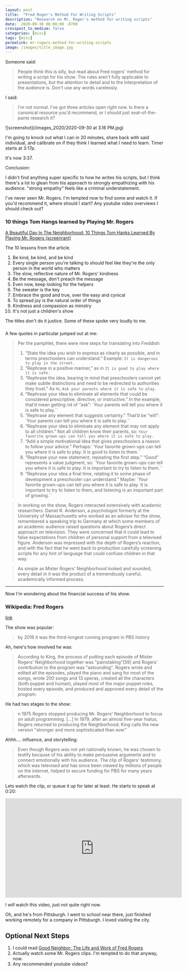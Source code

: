 ```yaml
---
layout: post
title:  "Fred Roger's Method For Writing Scripts"
description: "Research on Mr. Roger's method for writing scripts"
date:  2020-09-30 06:00:00 -0700
crosspost_to_medium: false
categories: [misc]
tags: [misc]
permalink: mr-rogers-method-for-writing-scripts
image: /images/title_image.jpg
---
```


Someone said:


> People think this is silly, but read about Fred rogers' method for writing a script for his show. The rules aren't fully applicable to presentations, but the attention to detail and to the Interpretation of the audience is. Don't use any words carelessly.


I said:

> I'm not normal. I've got three articles open right now. Is there a canonical resource you'd recommend, or I should just seat-of-the-pants research it?


![screenshot](/images_2020/2020-09-30 at 3.16 PM.jpg)

<!--more-->
I'm going to knock out what I can in 20 minutes, share back with said individual, and calibrate on if they think I learned what I need to learn. Timer starts at 3:17p.

It's now 3:37. 

Conclusion:

I didn't find anything super specific to how he writes his scripts, but I think there's a lot to glean from his approach to strongly empathizing with his audience. "strong empathy" feels like a criminal understatement. 

I've never seen Mr. Rogers. I'm tempted now to find some and watch it. If you'd recommend it, where should I start? Any youtube video overviews I should check out?

### 10 things Tom Hangs learned by Playing Mr. Rogers

[A Beautiful Day In The Neighborhood: 10 Things Tom Hanks Learned By Playing Mr. Rogers (screenrant)](https://screenrant.com/beautiful-day-in-the-neighborhood-tom-hanks-learned-playing-mr-rogers/)


The 10 lessons from the article.

1. Be kind, be kind, and be kind
2. Every single person you're talking to should feel like they're the only person in the world who matters
3. The slow, reflective nature of Mr. Rogers' kindness
4.  Be the message, don't preach the message
5.  Even now, keep looking for the helpers
6.  The sweater is the key
7.  Embrace the good and true, over the easy and cynical
8.  To spread joy is the natural order of things
9.  Kindness and compassion as ministry
10.  It's not just a children's show

The titles don't do it justice. Some of these spoke very loudly to me.

### 

[](https://www.theatlantic.com/family/archive/2018/06/mr-rogers-neighborhood-talking-to-kids/562352/)

A few quotes in particular jumped out at me:

> Per the pamphlet, there were nine steps for translating into Freddish:
> 
> 1. “State the idea you wish to express as clearly as possible, and in terms preschoolers can understand.” Example: `It is dangerous to play in the street.`
> 1. “Rephrase in a positive manner,” as in `It is good to play where it is safe.`
> 1. “Rephrase the idea, bearing in mind that preschoolers cannot yet make subtle distinctions and need to be redirected to authorities they trust.” As in, `Ask your parents where it is safe to play.`
> 1. “Rephrase your idea to eliminate all elements that could be considered prescriptive, directive, or instructive.” In the example, that’d mean getting rid of “ask”: `Your parents will tell you where it is safe to play.``
> 1. “Rephrase any element that suggests certainty.” That’d be “will”: `Your parents can tell you where it is safe to play.``
> 1. “Rephrase your idea to eliminate any element that may not apply to all children.” Not all children know their parents, so: `Your favorite grown-ups can tell you where it is safe to play.`
> 1. “Add a simple motivational idea that gives preschoolers a reason to follow your advice.” Perhaps: `Your favorite grown-ups can tell you where it is safe to play. It is good to listen to them.``
> 1. “Rephrase your new statement, repeating the first step.” “Good” represents a value judgment, so: `Your favorite grown-ups can tell you where it is safe to play. It is important to try to listen to them.``
> 1. “Rephrase your idea a ﬁnal time, relating it to some phase of development a preschooler can understand.” Maybe: `Your favorite grown-ups can tell you where it is safe to play. It is important to try to listen to them, and listening is an important part of growing.``


> In working on the show, Rogers interacted extensively with academic researchers. Daniel R. Anderson, a psychologist formerly at the University of Massachusetts who worked as an advisor for the show, remembered a speaking trip to Germany at which some members of an academic audience raised questions about Rogers’s direct approach on television. They were concerned that it could lead to false expectations from children of personal support from a televised figure. Anderson was impressed with the depth of Rogers’s reaction, and with the fact that he went back to production carefully screening scripts for any hint of language that could confuse children in that way.


> As simple as Mister Rogers’ Neighborhood looked and sounded, every detail in it was the product of a tremendously careful, academically informed process.

-------------------

Now I'm wondering about the financial success of his show. 

### Wikipedia: Fred Rogers

[link](https://en.wikipedia.org/wiki/Fred_Rogers)

The show was popular:

> by 2016 it was the third-longest running program in PBS history

Ah, here's how involved he was:

> According to King, the process of putting each episode of Mister Rogers' Neighborhood together was "painstaking"[59] and Rogers' contribution to the program was "astounding". Rogers wrote and edited all the episodes, played the piano and sang for most of the songs, wrote 200 songs and 13 operas, created all the characters (both puppet and human), played most of the major puppet roles, hosted every episode, and produced and approved every detail of the program.

He had two stages to the show:

> n 1975 Rogers stopped producing Mr. Rogers' Neighborhood to focus on adult programming. [...] In 1979, after an almost five-year hiatus, Rogers returned to producing the Neighborhood; King calls the new version "stronger and more sophisticated than ever"

Ahhh.... influence, and storytelling:

> Even though Rogers was not yet nationally known, he was chosen to testify because of his ability to make persuasive arguments and to connect emotionally with his audience. The clip of Rogers' testimony, which was televised and has since been viewed by millions of people on the internet, helped to secure funding for PBS for many years afterwards.

Lets watch the clip, or queue it up for later at least. He starts to speak at 0:20:

<iframe width="560" height="315" src="https://www.youtube.com/embed/fKy7ljRr0AA?start=20" frameborder="0" allow="accelerometer; autoplay; clipboard-write; encrypted-media; gyroscope; picture-in-picture" allowfullscreen></iframe>

I _will_ watch this video, just not quite right now. 

Oh, and he's from Pittsburgh. I went to school near there, just finished working remotely for a company in Pittsburgh. I loved visiting the city.

## Optional Next Steps

1. I could read [Good Neighbor: The Life and Work of Fred Rogers](https://www.amazon.com/Good-Neighbor-Life-Work-Rogers/dp/1419735160/ref=sr_1_2?dchild=1&keywords=the+good+neighbor&qid=1601501543&sr=8-2)
2. Actually watch some Mr. Rogers clips. I'm tempted to do that anyway, now. 
3. Any recommended youtube videos?

